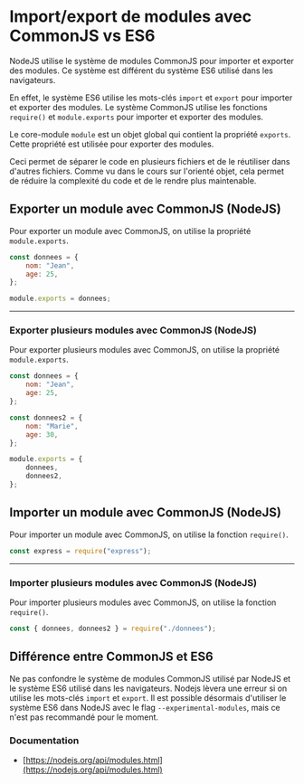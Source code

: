 # Import/export de modules avec CommonJS vs ES6

NodeJS utilise le système de modules CommonJS pour importer et exporter des modules. Ce système est différent du système ES6 utilisé dans les navigateurs.

En effet, le système ES6 utilise les mots-clés `import` et `export` pour importer et exporter des modules. Le système CommonJS utilise les fonctions `require()` et `module.exports` pour importer et exporter des modules.

Le core-module `module` est un objet global qui contient la propriété `exports`. Cette propriété est utilisée pour exporter des modules.

Ceci permet de séparer le code en plusieurs fichiers et de le réutiliser dans d'autres fichiers. Comme vu dans le cours sur l'orienté objet, cela permet de réduire la complexité du code et de le rendre plus maintenable.

## Exporter un module avec CommonJS (NodeJS)

Pour exporter un module avec CommonJS, on utilise la propriété `module.exports`.

```javascript
const donnees = {
    nom: "Jean",
    age: 25,
};

module.exports = donnees;
```

---

### Exporter plusieurs modules avec CommonJS (NodeJS)

Pour exporter plusieurs modules avec CommonJS, on utilise la propriété `module.exports`.

```javascript
const donnees = {
    nom: "Jean",
    age: 25,
};

const donnees2 = {
    nom: "Marie",
    age: 30,
};

module.exports = {
    donnees,
    donnees2,
};
```

## Importer un module avec CommonJS (NodeJS)

Pour importer un module avec CommonJS, on utilise la fonction `require()`.

```javascript
const express = require("express");
```

---

### Importer plusieurs modules avec CommonJS (NodeJS)

Pour importer plusieurs modules avec CommonJS, on utilise la fonction `require()`.

```javascript
const { donnees, donnees2 } = require("./donnees");
```

## Différence entre CommonJS et ES6

Ne pas confondre le système de modules CommonJS utilisé par NodeJS et le système ES6 utilisé dans les navigateurs. Nodejs lèvera une erreur si on utilise les mots-clés `import` et `export`. Il est possible désormais d'utiliser le système ES6 dans NodeJS avec le flag `--experimental-modules`, mais ce n'est pas recommandé pour le moment.

### Documentation

-   [https://nodejs.org/api/modules.html](https://nodejs.org/api/modules.html)
